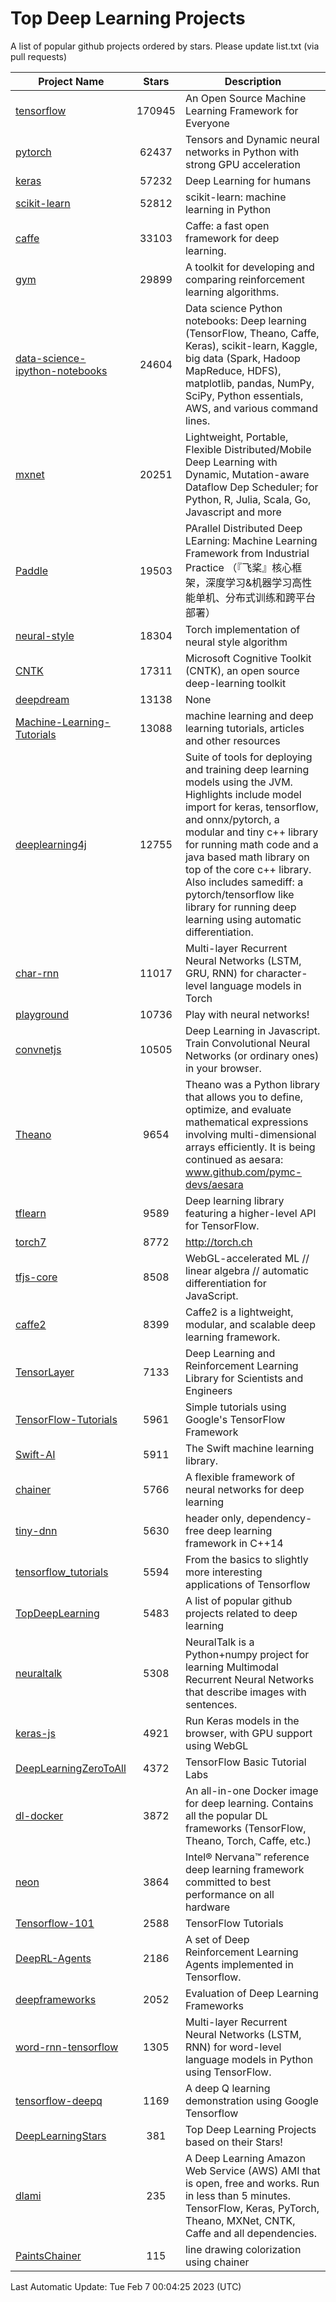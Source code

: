 # Top Deep Learning Projects
A list of popular github projects ordered by stars.
Please update list.txt (via pull requests)

|Project Name| Stars | Description |
| ---------- |:-----:| ----------- |
| [tensorflow](https://github.com/tensorflow/tensorflow) | 170945 | An Open Source Machine Learning Framework for Everyone |
| [pytorch](https://github.com/pytorch/pytorch) | 62437 | Tensors and Dynamic neural networks in Python with strong GPU acceleration |
| [keras](https://github.com/keras-team/keras) | 57232 | Deep Learning for humans |
| [scikit-learn](https://github.com/scikit-learn/scikit-learn) | 52812 | scikit-learn: machine learning in Python |
| [caffe](https://github.com/BVLC/caffe) | 33103 | Caffe: a fast open framework for deep learning. |
| [gym](https://github.com/openai/gym) | 29899 | A toolkit for developing and comparing reinforcement learning algorithms. |
| [data-science-ipython-notebooks](https://github.com/donnemartin/data-science-ipython-notebooks) | 24604 | Data science Python notebooks: Deep learning (TensorFlow, Theano, Caffe, Keras), scikit-learn, Kaggle, big data (Spark, Hadoop MapReduce, HDFS), matplotlib, pandas, NumPy, SciPy, Python essentials, AWS, and various command lines. |
| [mxnet](https://github.com/apache/mxnet) | 20251 | Lightweight, Portable, Flexible Distributed/Mobile Deep Learning with Dynamic, Mutation-aware Dataflow Dep Scheduler; for Python, R, Julia, Scala, Go, Javascript and more |
| [Paddle](https://github.com/PaddlePaddle/Paddle) | 19503 | PArallel Distributed Deep LEarning: Machine Learning Framework from Industrial Practice （『飞桨』核心框架，深度学习&机器学习高性能单机、分布式训练和跨平台部署） |
| [neural-style](https://github.com/jcjohnson/neural-style) | 18304 | Torch implementation of neural style algorithm |
| [CNTK](https://github.com/microsoft/CNTK) | 17311 | Microsoft Cognitive Toolkit (CNTK), an open source deep-learning toolkit |
| [deepdream](https://github.com/google/deepdream) | 13138 | None |
| [Machine-Learning-Tutorials](https://github.com/ujjwalkarn/Machine-Learning-Tutorials) | 13088 | machine learning and deep learning tutorials, articles and other resources  |
| [deeplearning4j](https://github.com/deeplearning4j/deeplearning4j) | 12755 | Suite of tools for deploying and training deep learning models using the JVM. Highlights include model import for keras, tensorflow, and onnx/pytorch, a modular and tiny c++ library for running math code and a java based math library on top of the core c++ library. Also includes samediff: a pytorch/tensorflow like library for running deep learning using automatic differentiation. |
| [char-rnn](https://github.com/karpathy/char-rnn) | 11017 | Multi-layer Recurrent Neural Networks (LSTM, GRU, RNN) for character-level language models in Torch |
| [playground](https://github.com/tensorflow/playground) | 10736 | Play with neural networks! |
| [convnetjs](https://github.com/karpathy/convnetjs) | 10505 | Deep Learning in Javascript. Train Convolutional Neural Networks (or ordinary ones) in your browser. |
| [Theano](https://github.com/Theano/Theano) | 9654 | Theano was a Python library that allows you to define, optimize, and evaluate mathematical expressions involving multi-dimensional arrays efficiently. It is being continued as aesara: www.github.com/pymc-devs/aesara |
| [tflearn](https://github.com/tflearn/tflearn) | 9589 | Deep learning library featuring a higher-level API for TensorFlow. |
| [torch7](https://github.com/torch/torch7) | 8772 | http://torch.ch |
| [tfjs-core](https://github.com/tensorflow/tfjs-core) | 8508 | WebGL-accelerated ML // linear algebra // automatic differentiation for JavaScript. |
| [caffe2](https://github.com/facebookarchive/caffe2) | 8399 | Caffe2 is a lightweight, modular, and scalable deep learning framework. |
| [TensorLayer](https://github.com/tensorlayer/TensorLayer) | 7133 | Deep Learning and Reinforcement Learning Library for Scientists and Engineers  |
| [TensorFlow-Tutorials](https://github.com/nlintz/TensorFlow-Tutorials) | 5961 | Simple tutorials using Google's TensorFlow Framework |
| [Swift-AI](https://github.com/Swift-AI/Swift-AI) | 5911 | The Swift machine learning library. |
| [chainer](https://github.com/chainer/chainer) | 5766 | A flexible framework of neural networks for deep learning |
| [tiny-dnn](https://github.com/tiny-dnn/tiny-dnn) | 5630 | header only, dependency-free deep learning framework in C++14 |
| [tensorflow_tutorials](https://github.com/pkmital/tensorflow_tutorials) | 5594 | From the basics to slightly more interesting applications of Tensorflow |
| [TopDeepLearning](https://github.com/aymericdamien/TopDeepLearning) | 5483 | A list of popular github projects related to deep learning |
| [neuraltalk](https://github.com/karpathy/neuraltalk) | 5308 | NeuralTalk is a Python+numpy project for learning Multimodal Recurrent Neural Networks that describe images with sentences. |
| [keras-js](https://github.com/transcranial/keras-js) | 4921 | Run Keras models in the browser, with GPU support using WebGL |
| [DeepLearningZeroToAll](https://github.com/hunkim/DeepLearningZeroToAll) | 4372 | TensorFlow Basic Tutorial Labs |
| [dl-docker](https://github.com/floydhub/dl-docker) | 3872 | An all-in-one Docker image for deep learning. Contains all the popular DL frameworks (TensorFlow, Theano, Torch, Caffe, etc.) |
| [neon](https://github.com/NervanaSystems/neon) | 3864 | Intel® Nervana™ reference deep learning framework committed to best performance on all hardware |
| [Tensorflow-101](https://github.com/sjchoi86/Tensorflow-101) | 2588 | TensorFlow Tutorials |
| [DeepRL-Agents](https://github.com/awjuliani/DeepRL-Agents) | 2186 | A set of Deep Reinforcement Learning Agents implemented in Tensorflow. |
| [deepframeworks](https://github.com/zer0n/deepframeworks) | 2052 | Evaluation of Deep Learning Frameworks |
| [word-rnn-tensorflow](https://github.com/hunkim/word-rnn-tensorflow) | 1305 | Multi-layer Recurrent Neural Networks (LSTM, RNN) for word-level language models in Python using TensorFlow. |
| [tensorflow-deepq](https://github.com/siemanko/tensorflow-deepq) | 1169 | A deep Q learning demonstration using Google Tensorflow |
| [DeepLearningStars](https://github.com/hunkim/DeepLearningStars) | 381 | Top Deep Learning Projects based on their Stars! |
| [dlami](https://github.com/ritchieng/dlami) | 235 | A Deep Learning Amazon Web Service (AWS) AMI that is open, free and works. Run in less than 5 minutes. TensorFlow, Keras, PyTorch, Theano, MXNet, CNTK, Caffe and all dependencies. |
| [PaintsChainer](https://github.com/taizan/PaintsChainer) | 115 | line drawing colorization using chainer |

Last Automatic Update: Tue Feb  7 00:04:25 2023 (UTC)

